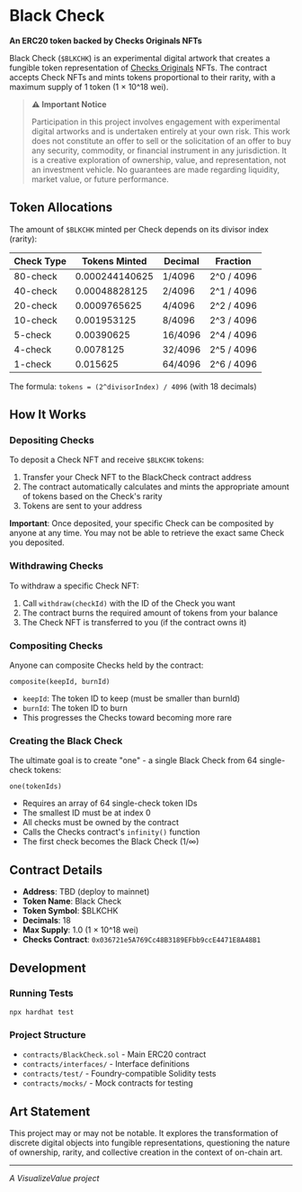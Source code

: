 # Black Check

**An ERC20 token backed by Checks Originals NFTs**

Black Check (`$BLKCHK`) is an experimental digital artwork that creates a fungible token representation of [Checks Originals](https://etherscan.io/address/0x036721e5A769Cc48B3189EFbb9ccE4471E8A48B1) NFTs. The contract accepts Check NFTs and mints tokens proportional to their rarity, with a maximum supply of 1 token (1 × 10^18 wei).

> **⚠️ Important Notice**
>
> Participation in this project involves engagement with experimental digital artworks and is undertaken entirely at your own risk. This work does not constitute an offer to sell or the solicitation of an offer to buy any security, commodity, or financial instrument in any jurisdiction. It is a creative exploration of ownership, value, and representation, not an investment vehicle. No guarantees are made regarding liquidity, market value, or future performance.

## Token Allocations

The amount of `$BLKCHK` minted per Check depends on its divisor index (rarity):

| Check Type | Tokens Minted | Decimal       | Fraction     |
|------------|---------------|---------------|--------------|
| 80-check   | 0.000244140625| 1/4096        | 2^0 / 4096   |
| 40-check   | 0.00048828125 | 2/4096        | 2^1 / 4096   |
| 20-check   | 0.0009765625  | 4/4096        | 2^2 / 4096   |
| 10-check   | 0.001953125   | 8/4096        | 2^3 / 4096   |
| 5-check    | 0.00390625    | 16/4096       | 2^4 / 4096   |
| 4-check    | 0.0078125     | 32/4096       | 2^5 / 4096   |
| 1-check    | 0.015625      | 64/4096       | 2^6 / 4096   |

The formula: `tokens = (2^divisorIndex) / 4096` (with 18 decimals)

## How It Works

### Depositing Checks

To deposit a Check NFT and receive `$BLKCHK` tokens:

1. Transfer your Check NFT to the BlackCheck contract address
2. The contract automatically calculates and mints the appropriate amount of tokens based on the Check's rarity
3. Tokens are sent to your address

**Important**: Once deposited, your specific Check can be composited by anyone at any time. You may not be able to retrieve the exact same Check you deposited.

### Withdrawing Checks

To withdraw a specific Check NFT:

1. Call `withdraw(checkId)` with the ID of the Check you want
2. The contract burns the required amount of tokens from your balance
3. The Check NFT is transferred to you (if the contract owns it)

### Compositing Checks

Anyone can composite Checks held by the contract:

```solidity
composite(keepId, burnId)
```

- `keepId`: The token ID to keep (must be smaller than burnId)
- `burnId`: The token ID to burn
- This progresses the Checks toward becoming more rare

### Creating the Black Check

The ultimate goal is to create "one" - a single Black Check from 64 single-check tokens:

```solidity
one(tokenIds)
```

- Requires an array of 64 single-check token IDs
- The smallest ID must be at index 0
- All checks must be owned by the contract
- Calls the Checks contract's `infinity()` function
- The first check becomes the Black Check (1/∞)

## Contract Details

- **Address**: TBD (deploy to mainnet)
- **Token Name**: Black Check
- **Token Symbol**: $BLKCHK
- **Decimals**: 18
- **Max Supply**: 1.0 (1 × 10^18 wei)
- **Checks Contract**: `0x036721e5A769Cc48B3189EFbb9ccE4471E8A48B1`

## Development

### Running Tests

```shell
npx hardhat test
```

### Project Structure

- `contracts/BlackCheck.sol` - Main ERC20 contract
- `contracts/interfaces/` - Interface definitions
- `contracts/test/` - Foundry-compatible Solidity tests
- `contracts/mocks/` - Mock contracts for testing

## Art Statement

This project may or may not be notable. It explores the transformation of discrete digital objects into fungible representations, questioning the nature of ownership, rarity, and collective creation in the context of on-chain art.

---

*A VisualizeValue project*
